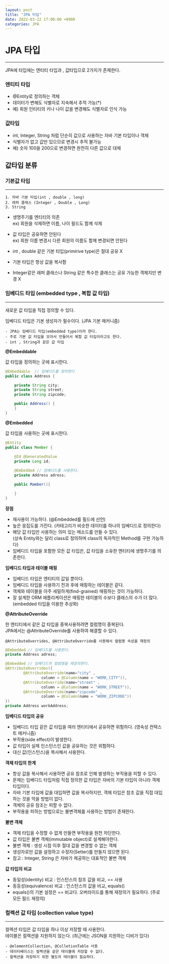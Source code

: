 ```yaml
---
layout: post
title: "JPA 타입"
date: 2022-03-22 17:00:00 +0900
categories: JPA
---
```

# JPA 타입
---

JPA에 타입에는 엔티티 타입과 , 값타입으로 2가지가 존제한다.

### 엔티티 타입

- @Entity로 정의하는 객체
- 데이터가 변해도 식별자로 지속해서 추적 가능(*)
- 예) 회원 인티티의 키나 나이 값을 변경해도 식별자로 인식 가능

### 값타입

- int, Integer, String 처럼 단순히 값으로 사용하는 자바 기본 타입이나 객체
- 식별자가 없고 값만 있으므로 변경시 추적 불가능
- 예) 숫자 100을 200으로 변경하면 완전히 다른 값으로 대체

## 값타입 분류

### 기본값 타입
---

    1. 자바 기본 타입(int , double , long)
    2. 래퍼 클래스 (Integer , Double , Long)
    3. String

- 생명주기를 엔티티의 의존  
ex) 회원을 삭제하면 이름, 나이 필드도 함께 삭제

- 값 타입은 공유하면 안된다  
ex) 회원 이름 변경시 다른 회원의 이름도 함께 변경되면 안된다

- int , double 같은 기본 타입(primirive type)은 절대 공유 X

- 기본 타입은 항상 값을 복사함

- Integer같은 래퍼 클래스나 String 같은 특수한 클래스는 공유 가능한 객체지만 변경 X  


### 임베디드 타입 (embedded type , 복합 값 타입)
---

새로운 값 타입을 직접 정의할 수 있다.

임베디드 타입은 기본 생성자가 필수이다. (JPA 기본 매커니즘)

    - JPA는 임베디드 타입(embedded type)이라 한다.
    - 주로 기본 값 타입을 모아서 만들어서 복합 값 타입이라고도 한다.
    - int , String과 같은 값 타입

**@Embeddable**  

값 타입을 정의하는 곳에 표시한다.

```java
@Embeddable  // 임베디드를 정의한다
public class Address {

    private String city;
    private String street;
    private String zipcode;

    public Address() {
    }
}
```  

**@Embedded**

값 타입을 사용하는 곳에 표시한다.

```java
@Entity
public class Member {
	
	@Id @GeneratedValue
	private Long id;

    @Embedded // 임베디드를 사용한다.
	private Address adress;

    public Mamber(){

    }
}
```

**장점**

- 재사용이 가능하다. (@Embedded를 필드에 선언)  
- 높은 응집도를 가진다. (카테고리가 비슷한 데이터를 하나의 임베디드로 정의한다)  
- 해당 값 타입만 사용하는 의미 있는 메소드를 만들 수 있다.  
(상속 Entity와는 달리 class로 정의하며 class의 독자적인 Method를 구현 가능하다)
- 임베디드 타입을 포함한 모든 값 타입은, 값 타입을 소유한 엔티티에 생명주기를 의존한다.  

**임베디드 타입과 테이블 매핑**

- 임베디드 타입은 엔티티의 값일 뿐이다.
- 임베디드 타입을 사용하기 전과 후에 매핑하는 테이블은 같다.
- 객체와 테이블을 아주 세밀하게(find-grained) 매핑하는 것이 가능하다.
- 잘 설계한 ORM 애플리케이션은 매핑한 테이블의 수보다 클래스의 수가 더 많다. (embedded 타입을 이용한 추상화)

**@AttributeOverride**

한 엔티티에서 같은 값 타입을 중복사용하려면 컬럼명이 중복된다.  
JPA에서는 @AttributeOverride를 사용하여 해결할 수 있다.

    @AttributeOverrides, @AttributeOverride를 사용해서 컬럼명 속성을 재정의

```java
@Embedded // 임베디드를 사용한다.
private Address adress;

@Embedded // 임베디드의 컬럼명을 재정의한다.
@AttributeOverrides({   
        @AttributeOverride(name="city" ,
                column = @Column(name = "WORK_CITY")),
        @AttributeOverride(name="street" ,
                column = @Column(name = "WORK_STREET")),
        @AttributeOverride(name="zipcode" ,
                column = @Column(name = "WORK_ZIPCODE"))
})
private Address workAddress;

```

**임베디드 타입의 공유**

- 임베디드 타입 같은 값 타입을 여러 엔티티에서 공유하면 위험하다. (영속성 컨텍스트 매커니즘)
- 부작용(side effect)이 발생한다.
- 값 타입이 실제 인스턴스인 값을 공유하는 것은 위험하다.
- 대신 값(인스턴스)을 복사해서 사용한다.

**객체 타입의 한계**

- 항상 값을 복사해서 사용하면 공유 참조로 인해 발생하는 부작용을 피할 수 있다.
- 문제는 임베디드 타입처럼 직접 정의한 값 타입은 자바의 기본 타입이 아니라 객체 타입이다.
- 자바 기본 타입에 값을 대입하면 값을 복사하지만, 객체 타입은 참조 값을 직접 대입하는 것을 막을 방법이 없다.
- 객체의 공유 참조는 피할 수 없다.
- 부작용을 피하는 방법으로는 불변객체를 사용하는 방법이 존재한다.

**불변 객체**

- 객체 타입을 수정할 수 없게 만들면 부작용을 원천 차단한다.
- 값 타입은 불변 객체(immutable object)로 설계해야한다.
- 불변 객체 : 생성 시점 이후 절대 값을 변경할 수 없는 객체
- 생성자로만 값을 설정하고 수정자(Setter)를 만들지 않으면 된다.
- 참고 : Integer, String 은 자바가 제공하는 대표적인 불변 객체

**값 타입의 비교**

- 동일성(identity) 비교 : 인스턴스의 참조 값을 비교, == 사용
- 동등성(equivalence) 비교 : 인스턴스의 값을 비교, equals()
- equals()의 기본 설정은 == 비교다. 오버라이드를 통해 재정의가 필요하다. (주로 모든 필드 재정의)

### 컬렉션 값 타입 (collection value type)
---

컬렉션 타입은 값 타입을 하나 이상 저장할 때 사용한다.  
테이블은 컬렉션을 지원하지 않는다. (최근에는 JSON을 지원하는 디비가 있다)  

    - @elementCollection, @ColletionTable 사용
    - 데이터베이스는 컬렉션을 같은 테이블에 저장할 수 없다.
    - 컬렉션을 저장하기 위한 별도의 테이블이 필요하다.


